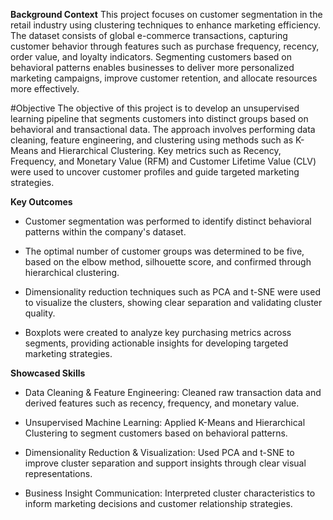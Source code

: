 **Background Context**
This project focuses on customer segmentation in the retail industry using clustering techniques to enhance marketing efficiency. The dataset consists of global e-commerce transactions, capturing customer behavior through features such as purchase frequency, recency, order value, and loyalty indicators. Segmenting customers based on behavioral patterns enables businesses to deliver more personalized marketing campaigns, improve customer retention, and allocate resources more effectively.

#Objective
The objective of this project is to develop an unsupervised learning pipeline that segments customers into distinct groups based on behavioral and transactional data. The approach involves performing data cleaning, feature engineering, and clustering using methods such as K-Means and Hierarchical Clustering. Key metrics such as Recency, Frequency, and Monetary Value (RFM) and Customer Lifetime Value (CLV) were used to uncover customer profiles and guide targeted marketing strategies.

**Key Outcomes**
 - Customer segmentation was performed to identify distinct behavioral patterns within the company's dataset.

 - The optimal number of customer groups was determined to be five, based on the elbow method, silhouette score, and confirmed through hierarchical clustering.

 - Dimensionality reduction techniques such as PCA and t-SNE were used to visualize the clusters, showing clear separation and validating cluster quality.

 - Boxplots were created to analyze key purchasing metrics across segments, providing actionable insights for developing targeted marketing strategies.



**Showcased Skills**
 - Data Cleaning & Feature Engineering: Cleaned raw transaction data and derived features such as recency, frequency, and monetary value.

 - Unsupervised Machine Learning: Applied K-Means and Hierarchical Clustering to segment customers based on behavioral patterns.

 - Dimensionality Reduction & Visualization: Used PCA and t-SNE to improve cluster separation and support insights through clear visual representations.

 - Business Insight Communication: Interpreted cluster characteristics to inform marketing decisions and customer relationship strategies.

